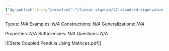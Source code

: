 ```yaml
---
{"dg-publish":true,"permalink":"/linear-algebra/27-standard-eigenvalue-problem/27-8-state-coupled-pendula-od-es-using-matrices/","tags":["Topic/Linear_Algebra","Type/Example"]}
---
```


Types: *N/A*
Examples: *N/A*
Constructions: *N/A*
Generalizations: *N/A*

Properties: *N/A*
Sufficiencies: *N/A*
Questions: *N/A*

![[State Coupled Pendula Using Matrices.pdf]]